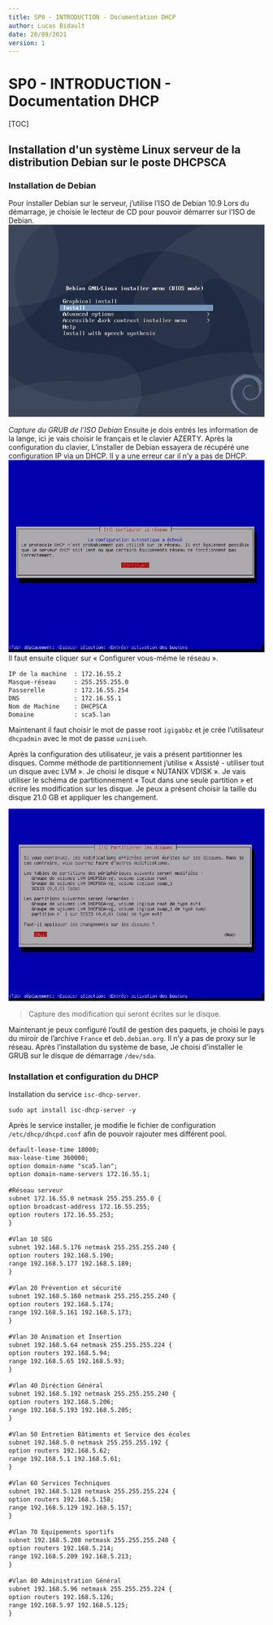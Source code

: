 ```yaml
---
title: SP0 - INTRODUCTION - Documentation DHCP
author: Lucas Bidault
date: 20/09/2021
version: 1
---
```


# SP0 - INTRODUCTION - Documentation DHCP

[TOC]

## Installation d'un système Linux serveur de la distribution Debian sur le poste DHCPSCA

### Installation de Debian

Pour installer Debian sur le serveur, j’utilise l’ISO de Debian 10.9
Lors du démarrage, je choisie le lecteur de CD pour pouvoir démarrer sur l’ISO de Debian.
<img src="assets/840fd81bdff808bfc9201c127278b777fccbba84.png" title="" alt="" data-align="center">

*Capture du GRUB de l’ISO Debian*
Ensuite je dois entrés les information de la lange, ici je vais choisir le français et le clavier AZERTY.
Après la configuration du clavier, L’installer de Debian essayera de récupéré une configuration IP via un DHCP. Il y a une erreur car il n’y a pas de DHCP.
<img src="assets/674e46aba4e85fa0ea5c51aeaf032505aa23b354.png" title="" alt="" data-align="center">
Il faut ensuite cliquer sur « Configurer vous-même le réseau ».

```
IP de la machine  : 172.16.55.2
Masque-réseau     : 255.255.255.0
Passerelle        : 172.16.55.254
DNS               : 172.16.55.1
Nom de Machine    : DHCPSCA
Domaine           : sca5.lan
```

Maintenant il faut choisir le mot de passe root `igigabbz` et je crée l’utilisateur `dhcpadmin` avec le mot de passe `uzniiueh`.

Après la configuration des utilisateur, je vais a présent partitionner les disques. Comme méthode de partitionnement j’utilise « Assisté - utiliser tout un disque avec LVM ». 
Je choisi le disque « NUTANIX VDISK ». Je vais utiliser le schéma de partitionnement « Tout dans une seule partition » et écrire les modification sur les disque. 
Je peux a présent choisir la taille du disque 21.0 GB et appliquer les changement.

<img src="assets/043d8eae68676121bbb34967c09b7f05a9805f0d.png" title="" alt="" data-align="center">

> Capture des modification qui seront écrites sur le disque.

Maintenant je peux configuré l’outil de gestion des paquets, je choisi le pays du miroir de l’archive `France` et `deb.debian.org`. Il n’y a pas de proxy sur le réseau.
Après l’installation du système de base, Je choisi d’installer le GRUB sur le disque de démarrage `/dev/sda`.

### Installation et configuration du DHCP

Installation du service `isc-dhcp-server`.

```shell
sudo apt install isc-dhcp-server -y
```

Après le service installer, je modifie le fichier de configuration `/etc/dhcp/dhcpd.conf` afin de pouvoir rajouter mes différent pool.

```
default-lease-time 18000;
max-lease-time 360000;
option domain-name "sca5.lan";
option domain-name-servers 172.16.55.1;

#Réseau serveur
subnet 172.16.55.0 netmask 255.255.255.0 {
option broadcast-address 172.16.55.255;
option routers 172.16.55.253;
}

#Vlan 10 SEG
subnet 192.168.5.176 netmask 255.255.255.240 {
option routers 192.168.5.190;
range 192.168.5.177 192.168.5.189;
}

#Vlan 20 Prévention et sécurité
subnet 192.168.5.160 netmask 255.255.255.240 {
option routers 192.168.5.174;
range 192.168.5.161 192.168.5.173;
}

#Vlan 30 Animation et Insertion
subnet 192.168.5.64 netmask 255.255.255.224 {
option routers 192.168.5.94;
range 192.168.5.65 192.168.5.93;
}

#Vlan 40 Diréction Général
subnet 192.168.5.192 netmask 255.255.255.240 {
option routers 192.168.5.206;
range 192.168.5.193 192.168.5.205;
}

#Vlan 50 Entretien Bâtiments et Service des écoles
subnet 192.168.5.0 netmask 255.255.255.192 {
option routers 192.168.5.62;
range 192.168.5.1 192.168.5.61;
}

#Vlan 60 Services Techniques
subnet 192.168.5.128 netmask 255.255.255.224 {
option routers 192.168.5.158;
range 192.168.5.129 192.168.5.157;
}

#Vlan 70 Equipements sportifs
subnet 192.168.5.208 netmask 255.255.255.248 {
option routers 192.168.5.214;
range 192.168.5.209 192.168.5.213;
}

#Vlan 80 Administration Général
subnet 192.168.5.96 netmask 255.255.255.224 {
option routers 192.168.5.126;
range 192.168.5.97 192.168.5.125;
}
```


